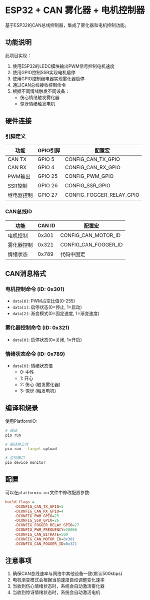 # ESP32 + CAN 雾化器 + 电机控制器

基于ESP32的CAN总线控制器，集成了雾化器和电机控制功能。

## 功能说明

此项目实现：
1. 使用ESP32的LEDC模块输出PWM信号控制电机速度
2. 使用GPIO控制SSR实现电机启停
3. 使用GPIO控制继电器实现雾化器启停
4. 通过CAN总线接收控制命令
5. 根据不同情绪触发不同设备：
   - 伤心情绪触发雾化器
   - 惊讶情绪触发电机

## 硬件连接

### 引脚定义

| 功能          | GPIO引脚    | 配置宏                    |
|--------------|------------|--------------------------|
| CAN TX       | GPIO 5     | CONFIG_CAN_TX_GPIO       |
| CAN RX       | GPIO 4     | CONFIG_CAN_RX_GPIO       |
| PWM输出       | GPIO 25    | CONFIG_PWM_GPIO          |
| SSR控制       | GPIO 26    | CONFIG_SSR_GPIO          |
| 继电器控制     | GPIO 27    | CONFIG_FOGGER_RELAY_GPIO |

### CAN总线ID

| 功能          | CAN ID     | 配置宏                    |
|--------------|------------|--------------------------|
| 电机控制       | 0x301     | CONFIG_CAN_MOTOR_ID      |
| 雾化器控制     | 0x321     | CONFIG_CAN_FOGGER_ID     |
| 情绪状态       | 0x789     | 代码中固定                 |

## CAN消息格式

### 电机控制命令 (ID: 0x301)
- `data[0]`: PWM占空比值(0-255)
- `data[1]`: 启停状态(0=停止, 1=启动)
- `data[2]`: 渐变模式(0=固定速度, 1=渐变速度)

### 雾化器控制命令 (ID: 0x321)
- `data[0]`: 启停状态(0=关闭, 1=开启)

### 情绪状态命令 (ID: 0x789)
- `data[0]`: 情绪状态值
  - 0: 中性
  - 1: 开心
  - 2: 伤心 (触发雾化器)
  - 3: 惊讶 (触发电机)

## 编译和烧录

使用PlatformIO:

```bash
# 编译
pio run

# 编译并上传
pio run --target upload

# 监视串口
pio device monitor
```

## 配置

可以在`platformio.ini`文件中修改配置参数:

```ini
build_flags =
    -DCONFIG_CAN_TX_GPIO=5
    -DCONFIG_CAN_RX_GPIO=4
    -DCONFIG_PWM_GPIO=25
    -DCONFIG_SSR_GPIO=26
    -DCONFIG_FOGGER_RELAY_GPIO=27
    -DCONFIG_PWM_FREQUENCY=20000
    -DCONFIG_CAN_BITRATE=500
    -DCONFIG_CAN_MOTOR_ID=0x301
    -DCONFIG_CAN_FOGGER_ID=0x321
```

## 注意事项

1. 确保CAN总线速率与网络中其他设备一致(默认500kbps)
2. 电机渐变模式会根据当前速度自动调整变化速率
3. 当收到伤心情绪状态时，系统会自动激活雾化器
4. 当收到惊讶情绪状态时，系统会自动激活电机 